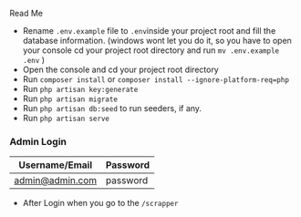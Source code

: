 

Read Me
- Rename `.env.example` file to `.env`inside your project root and fill the database information.
  (windows wont let you do it, so you have to open your console cd your project root directory and run `mv .env.example .env` )
- Open the console and cd your project root directory
- Run `composer install` or ``` composer install --ignore-platform-req=php ```
- Run `php artisan key:generate`
- Run `php artisan migrate`
- Run `php artisan db:seed` to run seeders, if any.
- Run `php artisan serve`
  

### Admin Login
| Username/Email    | Password    | 
| -------------     |-------------|
| admin@admin.com   | password    |

- After Login when you go to the `/scrapper`